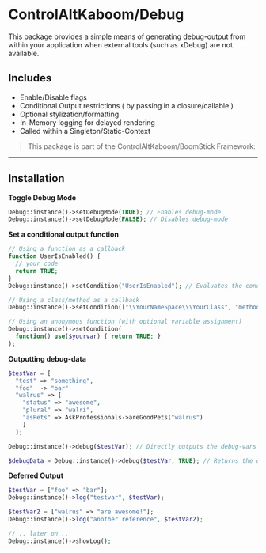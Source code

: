 # ControlAltKaboom/Debug

This package provides a simple means of generating debug-output from within your application when external tools (such as xDebug) are not available.

## Includes
* Enable/Disable flags
* Conditional Output restrictions ( by passing in a closure/callable )
* Optional stylization/formatting
* In-Memory logging for delayed rendering
* Called within a Singleton/Static-Context

> This package is part of the ControlAltKaboom/BoomStick Framework:

***

## Installation

**Toggle Debug Mode**
```php
Debug::instance()->setDebugMode(TRUE); // Enables debug-mode
Debug::instance()->setDebugMode(FALSE); // Disables debug-mode
```

**Set a conditional output function**
```php
// Using a function as a callback
function UserIsEnabled() {
  // your code
  return TRUE;
}
Debug::instance()->setCondition("UserIsEnabled"); // Evaluates the condition a run-time and outputs based on its return-value

// Using a class/method as a callback
Debug::instance()->setCondition(["\\YourNameSpace\\\YourClass", "methodName"]);

// Using an anonymous function (with optional variable assignment)
Debug::instance()->setCondition( 
  function() use($yourvar) { return TRUE; }
);

```

**Outputting debug-data**
```php
$testVar = [
  "test" => "something",
  "foo"  -> "bar"
  "walrus" => [
    "status" => "awesome",
    "plural" => "walri",
    "asPets" => AskProfessionals->areGoodPets("walrus")
    ]
  ];

Debug::instance()->debug($testVar); // Directly outputs the debug-vars

$debugData = Debug::instance()->debug($testVar, TRUE); // Returns the output as a string
```

**Deferred Output**
```php
$testVar = ["foo" => "bar"];
Debug::instance()->log("testvar", $testVar);

$testVar2 = ["walrus" => "are awesome!"];
Debug::instance()->log("another reference", $testVar2);

// .. later on ..
Debug::instance()->showLog();
```
